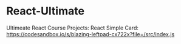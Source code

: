 # React-Ultimate
Ultimeate React Course
Projects:
React Simple Card: https://codesandbox.io/s/blazing-leftpad-cx722x?file=/src/index.js
